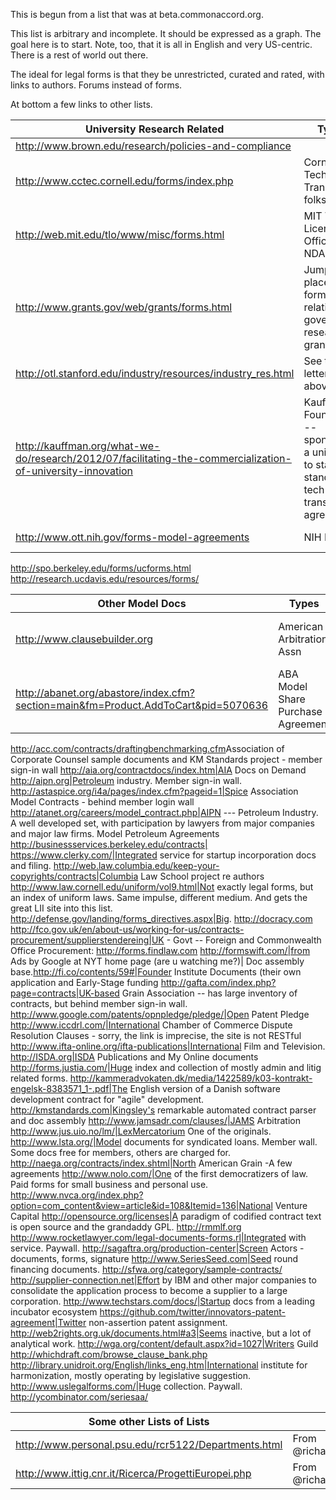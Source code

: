 This is begun from a list that was at beta.commonaccord.org.

This list is arbitrary and incomplete.  It should be expressed as a graph.  The goal here is to start.  Note, too, that it is all in English and very US-centric.  There is a rest of world out there.

The ideal for legal forms is that they be unrestricted, curated and rated, with links to authors.  Forums instead of forms.

At bottom a few links to other lists.

University Research Related |Types|Other  
--------|-----------------|-----
http://www.brown.edu/research/policies-and-compliance|
http://www.cctec.cornell.edu/forms/index.php|Cornell Tech Transfer folks
http://web.mit.edu/tlo/www/misc/forms.html|MIT Tech Licensing Office - NDAs, etc.
http://www.grants.gov/web/grants/forms.html|Jumping off place for forms relating to government research grants
http://otl.stanford.edu/industry/resources/industry_res.html|See the letter, above.
http://kauffman.org/what-we-do/research/2012/07/facilitating-the-commercialization-of-university-innovation|Kauffman Foundation -- sponsored a university to start-up standard tech transfer agreement.
http://www.ott.nih.gov/forms-model-agreements|NIH Models|see [[Ott.nih.gov/License_Patent_Exclusive_Agt_Library]]
http://spo.berkeley.edu/forms/ucforms.html
http://research.ucdavis.edu/resources/forms/

Other Model Docs| Types | Other
-----------|-----|------------------
http://www.clausebuilder.org</td><td>American Arbitration Assn| (adr.org) Clause Building Tool
http://abanet.org/abastore/index.cfm?section=main&fm=Product.AddToCart&pid=5070636| ABA Model Share Purchase Agreement
http://acc.com/contracts/draftingbenchmarking.cfm</td><td>Association of Corporate Counsel sample documents and KM Standards project - member sign-in wall</td></tr>
http://aia.org/contractdocs/index.htm|AIA Docs on Demand
http://aipn.org|Petroleum industry. Member sign-in wall.
http://astaspice.org/i4a/pages/index.cfm?pageid=1|Spice Association Model Contracts - behind member login wall
http://atanet.org/careers/model_contract.php|AIPN --- Petroleum Industry.  A well developed set, with participation by lawyers from major companies and major law firms.  Model Petroleum Agreements
http://businessservices.berkeley.edu/contracts|
https://www.clerky.com/|Integrated service for startup incorporation docs and filing.
http://web.law.columbia.edu/keep-your-copyrights/contracts|Columbia Law School project re authors
http://www.law.cornell.edu/uniform/vol9.html|Not exactly legal forms, but an index of uniform laws.  Same impulse, different medium. And gets the great LII site into this list.
http://defense.gov/landing/forms_directives.aspx|Big.
http://docracy.com
http://fco.gov.uk/en/about-us/working-for-us/contracts-procurement/supplierstendereing|UK - Govt -- Foreign and Commonwealth Office Procurement:
http://forms.findlaw.com
http://formswift.com/|from Ads by Google at NYT home page (are u watching me?)|  Doc assembly base.http://fi.co/contents/59#|Founder Institute Documents (their own application and Early-Stage funding
http://gafta.com/index.php?page=contracts|UK-based Grain Association -- has large inventory of contracts, but behind member sign-in wall.
http://www.google.com/patents/opnpledge/pledge/|Open Patent Pledge
http://www.iccdrl.com/|International Chamber of Commerce Dispute Resolution Clauses - sorry, the link is imprecise, the site is not RESTful
http://www.ifta-online.org/ifta-publications|International Film and Television.
http://ISDA.org|ISDA Publications and My Online documents
http://forms.justia.com/|Huge index and collection of mostly admin and litig related forms.
http://kammeradvokaten.dk/media/1422589/k03-kontrakt-engelsk-8383571_1-.pdf|The English version of a Danish software development contract for "agile" development.
http://kmstandards.com|Kingsley's remarkable automated contract parser and doc assembly
http://www.jamsadr.com/clauses/|JAMS Arbitration
http://www.jus.uio.no/lm/|LexMercatorium One of the originals.
http://www.lsta.org/|Model documents for syndicated loans.  Member wall.  Some docs free for members, others are charged for.
http://naega.org/contracts/index.shtml|North American Grain -A few agreements
http://www.nolo.com/|One of the first democratizers of law.  Paid forms for small business and personal use.
http://www.nvca.org/index.php?option=com_content&view=article&id=108&Itemid=136|National Venture Capital
http://opensource.org/licenses|A paradigm of codified contract text is open source and the grandaddy GPL.
http://rmmlf.org
http://www.rocketlawyer.com/legal-documents-forms.rl|Integrated with service.  Paywall.
http://sagaftra.org/production-center|Screen Actors - documents, forms, signature
http://www.SeriesSeed.com|Seed round financing documents.
http://sfwa.org/category/sample-contracts/
http://supplier-connection.net|Effort by IBM and other major companies to consolidate the application process to become a supplier to a large corporation.
http://www.techstars.com/docs/|Startup docs from a leading incubator ecosystem
https://github.com/twitter/innovators-patent-agreement|Twitter non-assertion patent assignment.
http://web2rights.org.uk/documents.html#a3|Seems inactive, but a lot of analytical work.
http://wga.org/content/default.aspx?id=1027|Writers Guild
http://whichdraft.com/browse_clause_bank.php
http://library.unidroit.org/English/links_eng.htm|International institute for harmonization, mostly operating by legislative suggestion.
http://www.uslegalforms.com/|Huge collection.  Paywall.
http://ycombinator.com/seriesaa/

Some other Lists of Lists|||
----|---|---
http://www.personal.psu.edu/rcr5122/Departments.html|From @richard1000
http://www.ittig.cnr.it/Ricerca/ProgettiEuropei.php|From @richard1000
